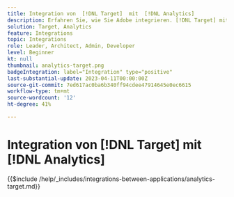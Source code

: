 ```yaml
---
title: Integration von  [!DNL Target]  mit  [!DNL Analytics]
description: Erfahren Sie, wie Sie Adobe integrieren. [!DNL Target] mit Adobe [!DNL Analytics].
solution: Target, Analytics
feature: Integrations
topic: Integrations
role: Leader, Architect, Admin, Developer
level: Beginner
kt: null
thumbnail: analytics-target.png
badgeIntegration: label="Integration" type="positive"
last-substantial-update: 2023-04-11T00:00:00Z
source-git-commit: 7ed617ac0ba6b340ff94cdee47914645e0ec6615
workflow-type: tm+mt
source-wordcount: '12'
ht-degree: 41%

---
```



# Integration von [!DNL Target] mit [!DNL Analytics]

{{$include /help/_includes/integrations-between-applications/analytics-target.md}}

